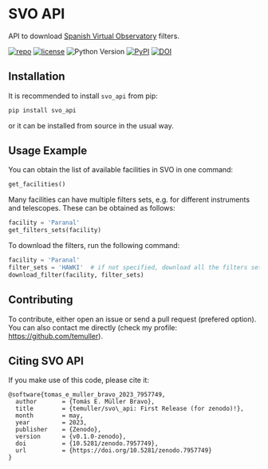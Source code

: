# SVO API
API to download [Spanish Virtual Observatory](http://svo2.cab.inta-csic.es/theory/fps/index.php?mode=browse) filters.

[![repo](https://img.shields.io/badge/GitHub-temuller%2Fsvo_api-blue.svg?style=flat)](https://github.com/temuller/svo_api)
[![license](http://img.shields.io/badge/license-MIT-blue.svg?style=flat)](https://github.com/temuller/svo_api/blob/master/LICENSE)
![Python Version](https://img.shields.io/badge/Python-3.9%2B-blue)
[![PyPI](https://img.shields.io/pypi/v/svo_api?label=PyPI&logo=pypi&logoColor=white)](https://pypi.org/project/svo_api/)
[![DOI](https://zenodo.org/badge/643973679.svg)](https://zenodo.org/badge/latestdoi/643973679)


## Installation

It is recommended to install ``svo_api`` from pip:

```python
pip install svo_api
```
or it can be installed from source in the usual way.

## Usage Example

You can obtain the list of available facilities in SVO in one command:

```python
get_facilities()
```

Many facilities can have multiple filters sets, e.g. for different instruments and telescopes. These can be obtained as follows:

```python
facility = 'Paranal'
get_filters_sets(facility)
```

To download the filters, run the following command:

```python
facility = 'Paranal'
filter_sets = 'HAWKI'  # if not specified, download all the filters sets
download_filter(facility, filter_sets)
```

## Contributing
To contribute, either open an issue or send a pull request (prefered option). You can also contact me directly (check my profile: https://github.com/temuller).

## Citing SVO API

If you make use of this code, please cite it:

```code
@software{tomas_e_muller_bravo_2023_7957749,
  author       = {Tomás E. Müller Bravo},
  title        = {temuller/svo\_api: First Release (for zenodo)!},
  month        = may,
  year         = 2023,
  publisher    = {Zenodo},
  version      = {v0.1.0-zenodo},
  doi          = {10.5281/zenodo.7957749},
  url          = {https://doi.org/10.5281/zenodo.7957749}
}
```

